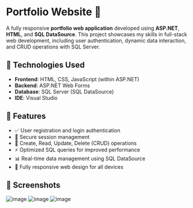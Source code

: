 # Portfolio Website 💼

A fully responsive **portfolio web application** developed using **ASP.NET**, **HTML**, and **SQL DataSource**. This project showcases my skills in full-stack web development, including user authentication, dynamic data interaction, and CRUD operations with SQL Server.

## 🔧 Technologies Used

- **Frontend**: HTML, CSS, JavaScript (within ASP.NET)
- **Backend**: ASP.NET Web Forms
- **Database**: SQL Server (SQL DataSource)
- **IDE**: Visual Studio

## 🚀 Features

- ✅ User registration and login authentication
- 🔐 Secure session management
- 🔄 Create, Read, Update, Delete (CRUD) operations
- ⚡ Optimized SQL queries for improved performance
- 📊 Real-time data management using SQL DataSource
- 📱 Fully responsive web design for all devices

## 📸 Screenshots
![image](https://github.com/user-attachments/assets/cd040c8e-a8bf-4d7e-ab5e-f7c1e88ed4a6)
![image](https://github.com/user-attachments/assets/17582370-264b-408c-834b-3edc06c127eb)
![image](https://github.com/user-attachments/assets/d5b79182-7a9b-4072-89c0-c153f8563695)







